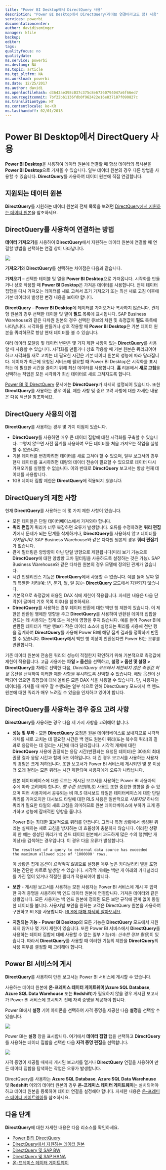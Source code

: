 ```yaml
---
title: "Power BI Desktop에서 DirectQuery 사용"
description: "Power BI Desktop에서 DirectQuery(라이브 연결이라고도 함) 사용"
services: powerbi
documentationcenter: 
author: davidiseminger
manager: kfile
backup: 
editor: 
tags: 
qualityfocus: no
qualitydate: 
ms.service: powerbi
ms.devlang: NA
ms.topic: article
ms.tgt_pltfrm: NA
ms.workload: powerbi
ms.date: 12/25/2017
ms.author: davidi
ms.openlocfilehash: d3643ae398c037c375c8e67360794047a6f66ed7
ms.sourcegitcommit: 7bf22bb1136fdb0f962422e16e837187f090827c
ms.translationtype: HT
ms.contentlocale: ko-KR
ms.lasthandoff: 02/01/2018
---
```

# <a name="use-directquery-in-power-bi-desktop"></a>Power BI Desktop에서 DirectQuery 사용
**Power BI Desktop**을 사용하여 데이터 원본에 연결할 때 항상 데이터의 복사본을 **Power BI Desktop**으로 가져올 수 있습니다. 일부 데이터 원본의 경우 다른 방법을 사용할 수 있습니다. **DirectQuery**를 사용하여 데이터 원본에 직접 연결합니다.

## <a name="supported-data-sources"></a>지원되는 데이터 원본
**DirectQuery**를 지원하는 데이터 원본의 전체 목록을 보려면 [DirectQuery에서 지원하는 데이터 원본](desktop-directquery-data-sources.md)을 참조하세요.

## <a name="how-to-connect-using-directquery"></a>DirectQuery를 사용하여 연결하는 방법
**데이터 가져오기**를 사용하여 **DirectQuery**에서 지원하는 데이터 원본에 연결할 때 연결할 방법을 선택하는 연결 창이 나타납니다.  

![](media/desktop-use-directquery/directquery_2a.png)

**가져오기**와 **DirectQuery**를 선택하는 차이점은 다음과 같습니다.

**가져오기** – 선택한 테이블 및 열을 **Power BI Desktop**으로 가져옵니다. 시각화를 만들거나 상호 작용할 때 **Power BI Desktop**은 가져온 데이터를 사용합니다. 전체 데이터 집합을 다시 가져오는 데이터를 새로 고쳐서 초기 가져오기 또는 최신 새로 고침 이후에 기본 데이터에 발생한 변경 내용을 보아야 합니다.

**DirectQuery** – **Power BI Desktop**에 데이터를 가져오거나 복사하지 않습니다. 관계형 원본의 경우 선택한 테이블 및 열이 **필드** 목록에 표시됩니다. SAP Business Warehouse와 같은 다차원 원본의 경우 선택한 큐브의 차원 및 측정값이 **필드** 목록에 나타납니다. 시각화를 만들거나 상호 작용할 때 **Power BI Desktop**은 기본 데이터 원본을 쿼리하므로 항상 현재 데이터를 볼 수 있습니다.

여러 데이터 모델링 및 데이터 변환은 몇 가지 제한 사항이 있는 **DirectQuery**를 사용할 때 사용할 수 있습니다. 시각화를 만들거나 상호 작용할 때 기본 원본은 쿼리되어야 하고 시각화를 새로 고치는 데 필요한 시간은 기본 데이터 원본의 성능에 따라 달라집니다. 데이터가 최근에 요청된 서비스에 필요할 때 Power BI Desktop은 시각화를 표시하는 데 필요한 시간을 줄이기 위해 최신 데이터를 사용합니다. **홈** 리본에서 **새로 고침**을 선택하는 작업은 모든 시각화가 최신 데이터로 새로 고쳐지도록 합니다.

[Power BI 및 DirectQuery](desktop-directquery-about.md) 문서에는 **DirectQuery**가 자세히 설명되어 있습니다. 또한 **DirectQuery**를 사용하는 경우 이점, 제한 사항 및 중요 고려 사항에 대한 자세한 내용은 다음 섹션을 참조하세요.

## <a name="benefits-of-using-directquery"></a>DirectQuery 사용의 이점
**DirectQuery**를 사용하는 경우 몇 가지 이점이 있습니다.

* **DirectQuery**를 사용하면 매우 큰 데이터 집합에 대한 시각화를 구축할 수 있습니다. 그렇지 않으면 사전 집계를 사용하여 모든 데이터를 처음 가져오는 작업을 실행할 수 없습니다.
* 기본 데이터를 변경하려면 데이터를 새로 고쳐야 할 수 있으며, 일부 보고서의 경우 현재 데이터를 표시하려면 대량의 데이터 전송이 필요할 수 있으므로 데이터 다시 가져오기를 실행할 수 없습니다. 이와 반대로 **DirectQuery** 보고서는 항상 현재 데이터를 사용합니다.
* 1GB 데이터 집합 제한은 **DirectQuery**에 적용되지 *않습니다*.

## <a name="limitations-of-directquery"></a>DirectQuery의 제한 사항
현재 **DirectQuery**를 사용하는 데 몇 가지 제한 사항이 있습니다.

* 모든 테이블은 단일 데이터베이스에서 가져와야 합니다.
* **쿼리 편집기** 쿼리가 너무 복잡하면 오류가 발생합니다. 오류를 수정하려면 **쿼리 편집기**에서 문제가 되는 단계를 삭제하거나, **DirectQuery**를 사용하지 않고 데이터를 *가져옵니다*. SAP Business Warehouse와 같은 다차원 원본의 경우 **쿼리 편집기**가 없습니다.
* 관계 필터링은 양방향이 아닌 단일 방향으로 제한됩니다(미리 보기 기능으로 **DirectQuery**에 대한 양방향 교차 필터링을 사용하도록 설정하는 것은 가능). SAP Business Warehouse와 같은 다차원 원본의 경우 모델에 정의된 관계가 없습니다.
* 시간 인텔리전스 기능은 **DirectQuery**에서 사용할 수 없습니다. 예를 들어 날짜 열의 특별한 처리(예: 년, 분기, 월, 일 등)는 **DirectQuery** 모드에서 지원되지 않습니다.
* 기본적으로 측정값에 허용된 DAX 식에 제한이 적용됩니다. 자세한 내용은 다음 단락(이 글머리 기호 목록 이후)을 참조하세요.
* **DirectQuery**를 사용하는 경우 데이터 반환에 대한 백만 행 제한이 있습니다. 이 제한은 반환된 행에만 영향을 주고 **DirectQuery**를 사용하여 반환된 데이터 집합을 만드는 데 사용되는 집계 또는 계산에 영향을 주지 않습니다. 예를 들어 Power BI에 반환된 데이터가 백만 행보다 작은 데이터 소스에 실행되는 쿼리를 사용해 천만 행을 집계하여 **DirectQuery**를 사용해 Power BI에 해당 집계 결과를 정확하게 반환할 수 있습니다. **DirectQuery**에서 백만 행 이상이 반환된다면 Power BI는 오류를 반환합니다.

기존 데이터 원본에 전송된 쿼리의 성능이 적절한지 확인하기 위해 기본적으로 측정값에 제한이 적용됩니다. 고급 사용자는 **파일 > 옵션**을 선택하고, **설정 > 옵션 및 설정 > DirectQuery**를 차례로 선택한 다음, *DirectQuery 모드에서 제한되지 않은 측정값 허용* 옵션을 선택하여 이러한 제한 사항을 무시하도록 선택할 수 있습니다. 해당 옵션이 선택되어 있으면 측정값에 대해 올바른 모든 DAX 식을 사용할 수 있습니다. 단, 사용자는 데이터를 가져올 때 매우 잘 수행되는 일부 식으로 인해 DirectQuery 모드에서 백 엔드 원본에 대한 쿼리가 매우 느려질 수 있음을 인지하고 있어야 합니다.

## <a name="important-considerations-when-using-directquery"></a>DirectQuery를 사용하는 경우 중요 고려 사항
**DirectQuery**를 사용하는 경우 다음 세 가지 사항을 고려해야 합니다.

* **성능 및 부하** - 모든 **DirectQuery** 요청은 원본 데이터베이스로 보내지므로 시각적 개체를 새로 고치는 데 필요한 시간은 백 엔드 원본이 쿼리(또는 복수의 쿼리)의 결과로 응답하는 데 걸리는 시간에 따라 달라집니다. 시각적 개체에 대한 **DirectQuery** 사용에 권장되는 응답 시간(반환되는 요청된 데이터)은 30초의 최대 권장 결과 응답 시간과 함께 5초 이하입니다. 더 긴 경우 보고서를 사용하는 사용자의 경험은 크게 저하됩니다. 또한 보고서가 Power BI 서비스에 게시되면 몇 분 이상 더 오래 걸리는 모든 쿼리는 시간 제한되며 사용자에게 오류가 나타납니다.
  
  원본 데이터베이스에 대한 로드는 게시된 보고서를 사용하는 Power BI 사용자의 수에 따라 고려해야 합니다. *행 수준 보안*(RLS) 사용도 또한 중요한 영향을 줄 수 있으며 여러 사용자에서 공유되는 비 RLS 대시보드 타일은 데이터베이스에 대한 단일 쿼리를 가져오지만 대시보드 타일에 대한 RLS 사용은 일반적으로 *사용자당* 하나의 쿼리가 필요한 타일의 새로 고침을 의미하므로 원본 데이터베이스에 부하가 크게 증가하고 성능에 잠재적인 영향을 줍니다.
  
  Power BI는 최대한 효율적으로 쿼리를 만듭니다. 그러나 특정 상황에서 생성된 쿼리는 실패하는 새로 고침을 방지하는 데 효율성이 충분하지 않습니다. 이러한 상황의 한 예는 생성된 쿼리가 백 엔드 데이터 원본에서 과도하게 많은 수의 행(백만 개 이상)을 검색하는 경우입니다. 이 경우 다음 오류가 발생합니다.
  
      The resultset of a query to external data source has exceeded
      the maximum allowed size of '1000000' rows.
  
  이 상황은 집계 옵션이 *요약하지 않음*으로 설정된 매우 높은 카디널리티 열을 포함하는 간단한 차트로 발생할 수 있습니다. 시각적 개체는 백만 개 아래의 카디널리티를 가진 열이 있거나 적절한 필터가 적용되어야 합니다.
* **보안** - 게시된 보고서를 사용하는 모든 사용자는 Power BI 서비스에 게시 후 입력한 자격 증명을 사용하여 백 엔드 데이터 원본에 연결합니다. 가져온 데이터와 같은 상황입니다. 모든 사용자는 백 엔드 원본에 정의된 모든 보안 규칙에 관계 없이 동일한 데이터를 봅니다. 사용자별 보안을 원하는 고객은 DirectQuery 원본을 사용하여 구현하고 RLS를 사용합니다. [RLS에 대해 자세히 알아보세요](service-admin-rls.md).
* **지원되는 기능** - **Power BI Desktop**의 모든 기능은 **DirectQuery** 모드에서 지원되지 않거나 몇 가지 제한이 있습니다. 또한 Power BI 서비스에서 **DirectQuery**를 사용하는 데이터 집합에 대해 사용할 수 없는 일부 기능(예: *신속한 정보 활용*)이 있습니다. 따라서 **DirectQuery**를 사용할 때 이러한 기능의 제한을 **DirectQuery**의 사용 여부를 결정할 때 고려해야 합니다.   

## <a name="publish-to-the-power-bi-service"></a>Power BI 서비스에 게시
**DirectQuery**를 사용하여 만든 보고서는 Power BI 서비스에 게시할 수 있습니다.

사용하는 데이터 원본에 **온-프레미스 데이터 게이트웨이**(**Azure SQL Database**, **Azure SQL Data Warehouse** 또는 **Redshift**)가 필요하지 않을 경우 게시된 보고서가 Power BI 서비스에 표시되기 전에 자격 증명을 제공해야 합니다.

Power BI에서 **설정** 기어 아이콘을 선택하여 자격 증명을 제공한 다음 **설정**을 선택할 수 있습니다.

![](media/desktop-use-directquery/directquery_3.png)

Power BI는 **설정** 창을 표시합니다. 여기에서 **데이터 집합** 탭을 선택하고 **DirectQuery**를 사용하는 데이터 집합을 선택한 다음 **자격 증명 편집**을 선택합니다.

![](media/desktop-use-directquery/directquery_4.png)

자격 증명이 제공될 때까지 게시된 보고서를 열거나 **DirectQuery** 연결을 사용하여 만든 데이터 집합을 탐색하는 작업은 오류가 발생합니다.

DirectQuery를 사용하는 **Azure SQL Database**, **Azure SQL Data Warehouse** 및 **Redshift** 이외의 데이터 원본의 경우 **온-프레미스 데이터 게이트웨이**는 설치되어야 하고 데이터 원본을 등록하여 데이터 연결을 설정해야 합니다. 자세한 내용은 [온-프레미스 데이터 게이트웨이](http://go.microsoft.com/fwlink/p/?LinkID=627094)를 참조하세요.

## <a name="next-steps"></a>다음 단계
**DirectQuery**에 대한 자세한 내용은 다음 리소스를 확인하세요.

* [Power BI의 DirectQuery](desktop-directquery-about.md)
* [DirectQuery에서 지원하는 데이터 원본](desktop-directquery-data-sources.md)
* [DirectQuery 및 SAP BW](desktop-directquery-sap-bw.md)
* [DirectQuery 및 SAP HANA](desktop-directquery-sap-hana.md)
* [온-프레미스 데이터 게이트웨이](service-gateway-onprem.md)


